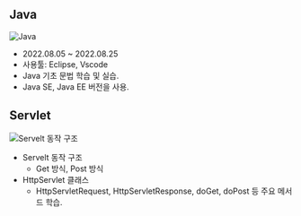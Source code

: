 ## **Java**
![Java](http://image.dongascience.com/Photo/2017/08/15041412372646.png)
- 2022.08.05 ~ 2022.08.25
- 사용툴: Eclipse, Vscode
- Java 기초 문법 학습 및 실습.
- Java SE, Java EE 버전을 사용.
## **Servlet**
![Servelt 동작 구조](https://user-images.githubusercontent.com/115764991/203480326-54192b44-9afa-4544-9ea1-a3f2f3e1b7ca.png)
- Servelt 동작 구조
    - Get 방식, Post 방식 
- HttpServlet 클래스
    - HttpServletRequest, HttpServletResponse, doGet, doPost 등 주요 메서드 학습.